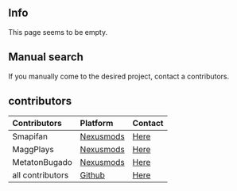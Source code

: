 ## Info
This page seems to be empty.

## Manual search
If you manually come to the desired project, contact a contributors.

## contributors

Contributors                                                                            | Platform                     | Contact
:------------------------- | :--------------------------------------------------------- | :----------------------------------------------------------------------------------------------------------------
Smapifan                   | [Nexusmods](https://www.nexusmods.com/)                    | [Here](https://forums.nexusmods.com/messenger/compose/?to=194093408)
MaggPlays                  | [Nexusmods](https://www.nexusmods.com/)                    | [Here](https://forums.nexusmods.com/messenger/compose/?to=194014746)
MetatonBugado              | [Nexusmods](https://www.nexusmods.com/)                    | [Here]()
all contributors           | [Github](https://github.com/)                              | [Here](https://github.com/Smapifan/Project-mythical-creatures/issues)

